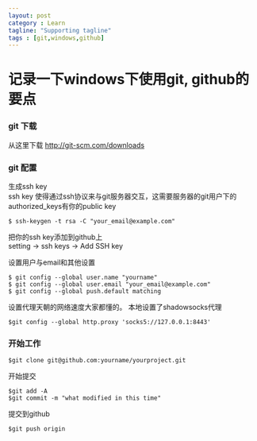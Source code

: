 ```yaml
---
layout: post
category : Learn
tagline: "Supporting tagline"
tags : [git,windows,github]
---
```


记录一下windows下使用git, github的要点
======================================

### git 下载
从这里下载 http://git-scm.com/downloads

### git 配置
生成ssh key  
ssh key 使得通过ssh协议来与git服务器交互，这需要服务器的git用户下的authorized_keys有你的public key

	$ ssh-keygen -t rsa -C "your_email@example.com"

把你的ssh key添加到github上  
setting -> ssh keys -> Add SSH key
  
设置用户与email和其他设置

    $ git config --global user.name "yourname"
    $ git config --global user.email "your_email@example.com"
    $ git config --global push.default matching

设置代理天朝的网络速度大家都懂的。
本地设置了shadowsocks代理

    $git config --global http.proxy 'socks5://127.0.0.1:8443'
    
### 开始工作

    $git clone git@github.com:yourname/yourproject.git
    
开始提交

    $git add -A  
    $git commit -m "what modified in this time"
	
提交到github

    $git push origin




